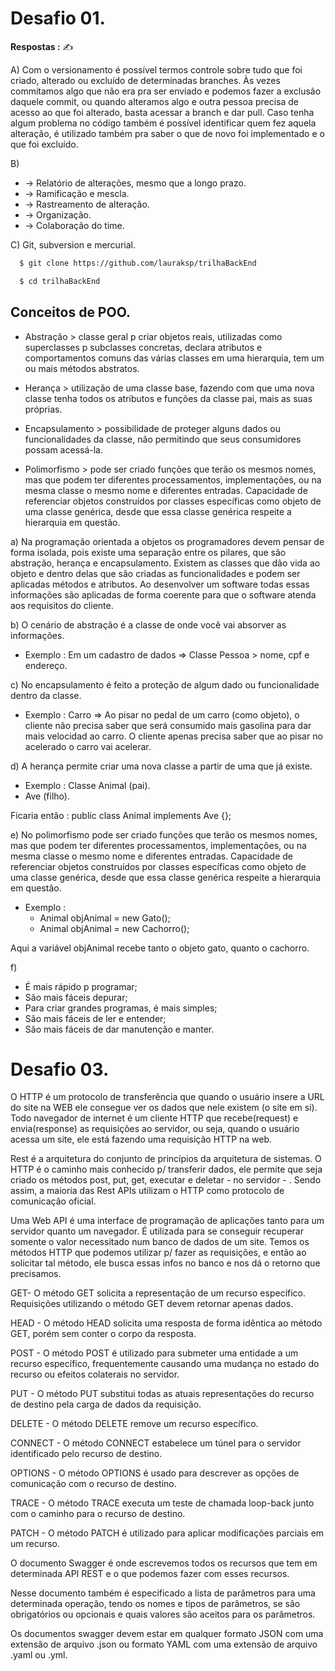 # Desafio 01.

**Respostas :** ✍

A) Com o versionamento é possível termos controle sobre tudo que foi criado, alterado ou excluído de determinadas branches. Às vezes commitamos algo que não era pra ser enviado e podemos fazer a exclusão daquele commit, ou quando alteramos algo e outra pessoa precisa de acesso ao que foi alterado, basta acessar a branch e dar pull. Caso tenha algum problema no código também é possível identificar quem fez aquela alteração, é utilizado também pra saber o que de novo foi implementado e o que foi excluído.

B) 
   - -> Relatório de alterações, mesmo que a longo prazo.
   - -> Ramificação e mescla.
   - -> Rastreamento de alteração.
   - -> Organização.
   - -> Colaboração do time.

C) Git, subversion e mercurial.

```bash
  $ git clone https://github.com/lauraksp/trilhaBackEnd

  $ cd trilhaBackEnd
```

## Conceitos de POO.

- Abstração > classe geral p criar objetos reais, utilizadas como superclasses p subclasses concretas, declara atributos e comportamentos comuns das várias classes em uma hierarquia, tem um ou mais métodos abstratos.

- Herança > utilização de uma classe base, fazendo com que uma nova classe tenha todos os atributos e funções da classe pai, mais as suas próprias. 

- Encapsulamento > possibilidade de proteger alguns dados ou funcionalidades da classe, não permitindo que seus consumidores possam acessá-la. 

- Polimorfismo  > pode ser criado funções que terão os mesmos nomes, mas que podem ter diferentes processamentos, implementações, ou na mesma classe o mesmo nome e diferentes entradas. Capacidade de referenciar objetos construídos por classes específicas como objeto de uma classe genérica, desde que essa classe genérica respeite a hierarquia em questão. 

a) Na programação orientada a objetos os programadores devem pensar de forma isolada, pois existe uma separação entre os pilares, que são abstração, herança e encapsulamento. 
  Existem as classes que dão vida ao objeto e dentro delas que são criadas as funcionalidades e podem ser aplicadas métodos e atributos. 
  Ao desenvolver um software todas essas informações são aplicadas de forma coerente para que o software atenda aos requisitos do cliente.

b) O cenário de abstração é a classe de onde você vai absorver as informações. 
  - Exemplo : Em um cadastro de dados => Classe Pessoa > nome, cpf e endereço.

c) No encapsulamento é feito a proteção de algum dado ou funcionalidade dentro da classe. 
  - Exemplo : Carro => Ao pisar no pedal de um carro (como objeto), o cliente não precisa saber que será consumido mais gasolina para dar mais velocidad ao carro. 
  O cliente apenas precisa saber que ao pisar no acelerado o carro vai acelerar.

d) A herança permite criar uma nova classe a partir de uma que já existe.
  - Exemplo : Classe Animal (pai).
  - Ave (filho).

Ficaria então : public class Animal implements Ave {};

e) No polimorfismo pode ser criado funções que terão os mesmos nomes, mas que podem ter diferentes processamentos, implementações, ou na mesma classe o mesmo nome e diferentes entradas. Capacidade de referenciar objetos construídos por classes específicas como objeto de uma classe genérica, desde que essa classe genérica respeite a hierarquia em questão. 
  - Exemplo : 
    - Animal objAnimal = new Gato();
    - Animal objAnimal = new Cachorro();

Aqui a variável objAnimal recebe tanto o objeto gato, quanto o cachorro.

f)
 - É mais rápido p programar;
 - São mais fáceis depurar;
 - Para criar grandes programas, é mais simples;
 - São mais fáceis de ler e entender;
 - São mais fáceis de dar manutenção e manter. 

# Desafio 03.
O HTTP é um protocolo de transferência que quando o usuário insere a URL do site na WEB ele consegue ver os dados
que nele existem (o site em si).
Todo navegador de internet é um cliente HTTP que recebe(request) e envia(response) as requisições ao servidor, ou seja, quando o usuário acessa um site, ele está fazendo uma requisição HTTP na web.

Rest é a arquitetura do conjunto de princípios da arquitetura de sistemas.
O HTTP é o caminho mais conhecido p/ transferir dados, ele permite que seja criado
os métodos post, put, get, executar e deletar - no servidor - . Sendo assim, a maioria
das Rest APIs utilizam o HTTP como protocolo de comunicação oficial.

Uma Web API é uma interface de programação de aplicações tanto para um servidor quanto um navegador. É utilizada para se conseguir recuperar somente o valor necessitado num banco de dados de um site.
Temos os métodos HTTP que podemos utilizar p/ fazer as requisições, e então ao solicitar tal método, ele busca essas infos no banco e nos dá o retorno que precisamos.

GET- O método GET solicita a representação de um recurso específico. Requisições utilizando o método GET devem retornar apenas dados.

HEAD - O método HEAD solicita uma resposta de forma idêntica ao método GET, porém sem conter o corpo da resposta.

POST - O método POST é utilizado para submeter uma entidade a um recurso específico, frequentemente causando uma mudança no estado do recurso ou efeitos colaterais no servidor.

PUT - O método PUT substitui todas as atuais representações do recurso de destino pela carga de dados da requisição.

DELETE - O método DELETE remove um recurso específico.

CONNECT - O método CONNECT estabelece um túnel para o servidor identificado pelo recurso de destino.

OPTIONS - O método OPTIONS é usado para descrever as opções de comunicação com o recurso de destino.

TRACE - O método TRACE executa um teste de chamada loop-back junto com o caminho para o recurso de destino.

PATCH - O método PATCH é utilizado para aplicar modificações parciais em um recurso.

O documento Swagger é onde escrevemos todos os recursos que tem em determinada API REST e o que podemos fazer
com esses recursos.

Nesse documento também é especificado a lista de parâmetros para uma determinada operação, tendo os nomes e tipos de
parâmetros, se são obrigatórios ou opcionais e quais valores são aceitos para os parâmetros.

Os documentos swagger devem estar em qualquer formato JSON com uma extensão de arquivo .json ou formato YAML com uma extensão de arquivo .yaml ou .yml.






 




